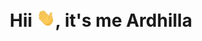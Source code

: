 <h1 align="center">Hii <img src="https://raw.githubusercontent.com/ABSphreak/ABSphreak/master/gifs/Hi.gif" width="30px">, it's me Ardhilla</h1>

  
<br>
